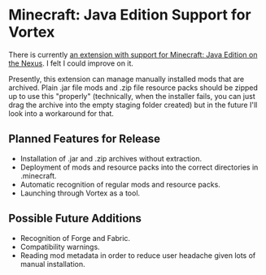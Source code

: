 # Minecraft: Java Edition Support for Vortex

There is currently [an extension with support for Minecraft: Java Edition on the Nexus](https://www.nexusmods.com/site/mods/204). I felt I could improve on it.

Presently, this extension can manage manually installed mods that are archived. Plain .jar file mods and .zip file resource packs should be zipped up to use this "properly" (technically, when the installer fails, you can just drag the archive into the empty staging folder created) but in the future I'll look into a workaround for that.

## Planned Features for Release

- Installation of .jar and .zip archives without extraction.
- Deployment of mods and resource packs into the correct directories in .minecraft.
- Automatic recognition of regular mods and resource packs.
- Launching through Vortex as a tool.

## Possible Future Additions

- Recognition of Forge and Fabric.
- Compatibility warnings.
- Reading mod metadata in order to reduce user headache given lots of manual installation.